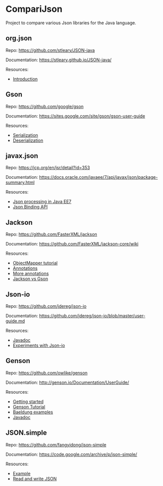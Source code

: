 # CompariJson 

Project to compare various Json libraries for the Java language.

## org.json
Repo: https://github.com/stleary/JSON-java

Documentation: https://stleary.github.io/JSON-java/

Resources:
* [Introduction](https://www.baeldung.com/java-org-json)

## Gson
Repo: https://github.com/google/gson

Documentation: https://sites.google.com/site/gson/gson-user-guide

Resources:
* [Serialization](https://www.baeldung.com/gson-serialization-guide)
* [Deserialization](https://www.baeldung.com/gson-deserialization-guide)

## javax.json
Repo: https://jcp.org/en/jsr/detail?id=353

Documentation: https://docs.oracle.com/javaee/7/api/javax/json/package-summary.html

Resources:
* [Json processing in Java EE7](https://www.baeldung.com/jee7-json)
* [Json Binding API](https://www.baeldung.com/java-json-binding-api)

## Jackson
Repo: https://github.com/FasterXML/jackson

Documentation: https://github.com/FasterXML/jackson-core/wiki

Resources:
* [ObjectMapper tutorial](https://www.baeldung.com/jackson-object-mapper-tutorial)
* [Annotations](https://www.baeldung.com/jackson-annotations)
* [More annotations](https://www.baeldung.com/jackson-advanced-annotations)
* [Jackson vs Gson](https://www.baeldung.com/jackson-vs-gson)

## Json-io
Repo: https://github.com/jdereg/json-io 

Documentation: https://github.com/jdereg/json-io/blob/master/user-guide.md

Resources:
* [Javadoc](https://www.javadoc.io/doc/com.cedarsoftware/json-io/latest/com/cedarsoftware/util/io/package-summary.html)
* [Experiments with Json-io](https://versprite.com/blog/application-security/experiments-with-json-io-serialization-mass-assignment-and-general-java-object-wizardry/)


## Genson
Repo: https://github.com/owlike/genson

Documentation: http://genson.io/Documentation/UserGuide/

Resources:
* [Getting started](http://genson.io/GettingStarted/)
* [Genson Tutorial](https://self-learning-java-tutorial.blogspot.com/2016/04/genson-tutorial.html)
* [Baeldung examples](https://www.baeldung.com/java-json#genson)
* [Javadoc](http://genson.io/Documentation/Javadoc/)

## JSON.simple
Repo: https://github.com/fangyidong/json-simple

Documentation: https://code.google.com/archive/p/json-simple/   

Resources: 
* [Example](https://www.journaldev.com/12668/json-simple-example)
* [Read and write JSON](https://www.mkyong.com/java/json-simple-example-read-and-write-json/)